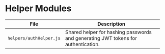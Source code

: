 # Helper Modules

| File | Description |
| --- | --- |
| `helpers/authHelper.js` | Shared helper for hashing passwords and generating JWT tokens for authentication. |
